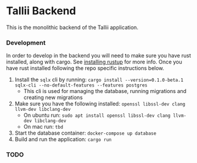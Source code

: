 # Tallii Backend

This is the monolithic backend of the Tallii application.

### Development

In order to develop in the backend you will need to make sure you have rust installed, along with cargo. See [installing rustup](https://www.rust-lang.org/tools/install) for more info. Once you have rust installed following the repo specific instructions below.

1. Install the `sqlx` cli by running: `cargo install --version=0.1.0-beta.1 sqlx-cli --no-default-features --features postgres`
    - This cli is used for managing the database, running migrations and creating new migrations
2. Make sure you have the following installed: `openssl libssl-dev clang llvm-dev libclang-dev`
    - On ubuntu run: `sudo apt install openssl libssl-dev clang llvm-dev libclang-dev`
    - On mac run: `tbd`
3. Start the database container: `docker-compose up database`
4. Build and run the application: `cargo run`

### TODO

